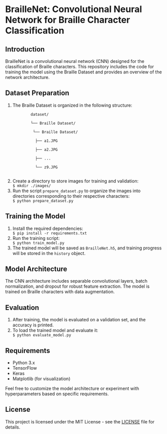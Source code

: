 <!DOCTYPE html>
<html lang="en">
<head>
    
</head>
<body>

<h1>BrailleNet: Convolutional Neural Network for Braille Character Classification</h1>

<h2>Introduction</h2>
<p>BrailleNet is a convolutional neural network (CNN) designed for the classification of Braille characters. This repository includes the code for training the model using the Braille Dataset and provides an overview of the network architecture.</p>

<h2>Dataset Preparation</h2>
<ol>
    <li>The Braille Dataset is organized in the following structure:</li>
    <code>
        dataset/<br>
        └── Braille Dataset/<br>
        &emsp;└── Braille Dataset/<br>
        &emsp;&emsp;├── a1.JPG<br>
        &emsp;&emsp;├── a2.JPG<br>
        &emsp;&emsp;├── ...<br>
        &emsp;&emsp;└── z9.JPG<br>
    </code>
    <li>Create a directory to store images for training and validation:</li>
    <code>$ mkdir ./images/</code>
    <li>Run the script <code>prepare_dataset.py</code> to organize the images into directories corresponding to their respective characters:</li>
    <code>$ python prepare_dataset.py</code>
</ol>

<h2>Training the Model</h2>
<ol>
    <li>Install the required dependencies:</li>
    <code>$ pip install -r requirements.txt</code>
    <li>Run the training script:</li>
    <code>$ python train_model.py</code>
    <li>The trained model will be saved as <code>BrailleNet.h5</code>, and training progress will be stored in the <code>history</code> object.</li>
</ol>

<h2>Model Architecture</h2>
<p>The CNN architecture includes separable convolutional layers, batch normalization, and dropout for robust feature extraction. The model is trained on Braille characters with data augmentation.</p>

<h2>Evaluation</h2>
<ol>
    <li>After training, the model is evaluated on a validation set, and the accuracy is printed.</li>
    <li>To load the trained model and evaluate it:</li>
    <code>$ python evaluate_model.py</code>
</ol>

<h2>Requirements</h2>
<ul>
    <li>Python 3.x</li>
    <li>TensorFlow</li>
    <li>Keras</li>
    <li>Matplotlib (for visualization)</li>
</ul>

<p>Feel free to customize the model architecture or experiment with hyperparameters based on specific requirements.</p>

<h2>License</h2>
<p>This project is licensed under the MIT License - see the <a href="LICENSE">LICENSE</a> file for details.</p>

</body>
</html>
